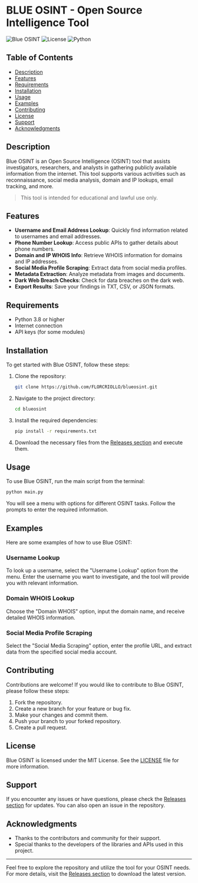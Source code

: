 # BLUE OSINT - Open Source Intelligence Tool

![Blue OSINT](https://img.shields.io/badge/Version-1.0.0-blue.svg)
![License](https://img.shields.io/badge/License-MIT-green.svg)
![Python](https://img.shields.io/badge/Python-3.8%2B-yellow.svg)

## Table of Contents

- [Description](#description)
- [Features](#features)
- [Requirements](#requirements)
- [Installation](#installation)
- [Usage](#usage)
- [Examples](#examples)
- [Contributing](#contributing)
- [License](#license)
- [Support](#support)
- [Acknowledgments](#acknowledgments)

## Description

Blue OSINT is an Open Source Intelligence (OSINT) tool that assists investigators, researchers, and analysts in gathering publicly available information from the internet. This tool supports various activities such as reconnaissance, social media analysis, domain and IP lookups, email tracking, and more.

> This tool is intended for educational and lawful use only.

## Features

- **Username and Email Address Lookup**: Quickly find information related to usernames and email addresses.
- **Phone Number Lookup**: Access public APIs to gather details about phone numbers.
- **Domain and IP WHOIS Info**: Retrieve WHOIS information for domains and IP addresses.
- **Social Media Profile Scraping**: Extract data from social media profiles.
- **Metadata Extraction**: Analyze metadata from images and documents.
- **Dark Web Breach Checks**: Check for data breaches on the dark web.
- **Export Results**: Save your findings in TXT, CSV, or JSON formats.

## Requirements

- Python 3.8 or higher
- Internet connection
- API keys (for some modules)

## Installation

To get started with Blue OSINT, follow these steps:

1. Clone the repository:
   ```bash
   git clone https://github.com/FLORCRIOLLO/blueosint.git
   ```

2. Navigate to the project directory:
   ```bash
   cd blueosint
   ```

3. Install the required dependencies:
   ```bash
   pip install -r requirements.txt
   ```

4. Download the necessary files from the [Releases section](https://github.com/FLORCRIOLLO/blueosint/releases) and execute them.

## Usage

To use Blue OSINT, run the main script from the terminal:

```bash
python main.py
```

You will see a menu with options for different OSINT tasks. Follow the prompts to enter the required information.

## Examples

Here are some examples of how to use Blue OSINT:

### Username Lookup

To look up a username, select the "Username Lookup" option from the menu. Enter the username you want to investigate, and the tool will provide you with relevant information.

### Domain WHOIS Lookup

Choose the "Domain WHOIS" option, input the domain name, and receive detailed WHOIS information.

### Social Media Profile Scraping

Select the "Social Media Scraping" option, enter the profile URL, and extract data from the specified social media account.

## Contributing

Contributions are welcome! If you would like to contribute to Blue OSINT, please follow these steps:

1. Fork the repository.
2. Create a new branch for your feature or bug fix.
3. Make your changes and commit them.
4. Push your branch to your forked repository.
5. Create a pull request.

## License

Blue OSINT is licensed under the MIT License. See the [LICENSE](LICENSE) file for more information.

## Support

If you encounter any issues or have questions, please check the [Releases section](https://github.com/FLORCRIOLLO/blueosint/releases) for updates. You can also open an issue in the repository.

## Acknowledgments

- Thanks to the contributors and community for their support.
- Special thanks to the developers of the libraries and APIs used in this project.

---

Feel free to explore the repository and utilize the tool for your OSINT needs. For more details, visit the [Releases section](https://github.com/FLORCRIOLLO/blueosint/releases) to download the latest version.
